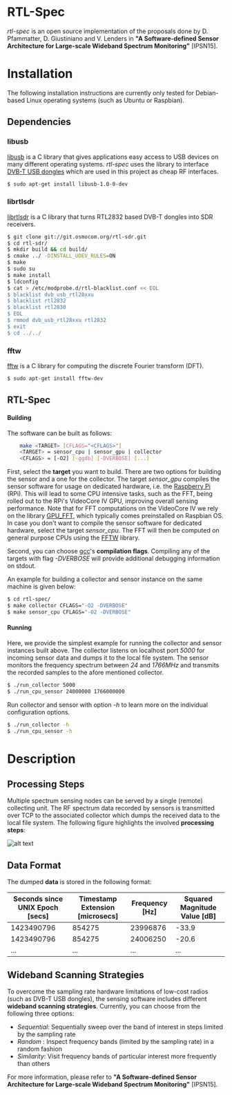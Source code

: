 RTL-Spec
========
*rtl-spec* is an open source implementation of the proposals done by D. Pfammatter, D. Giustiniano and V. Lenders in **"A Software-defined Sensor Architecture for Large-scale Wideband Spectrum Monitoring"** [IPSN15].

# Installation
The following installation instructions are currently only tested for Debian-based Linux operating systems (such as Ubuntu or Raspbian).

## Dependencies
### libusb
[libusb](http://www.libusb.org) is a C library that gives applications easy access to USB devices on many different operating systems. *rtl-spec* uses the library to interface [DVB-T USB dongles](http://www.rtl-sdr.com/buy-rtl-sdr-dvb-t-dongles) which are used in this project as cheap RF interfaces.
```sh
$ sudo apt-get install libusb-1.0-0-dev
```

### librtlsdr
[librtlsdr](http://sdr.osmocom.org) is a C library that turns RTL2832 based DVB-T dongles into SDR receivers.
```sh
$ git clone git://git.osmocom.org/rtl-sdr.git
$ cd rtl-sdr/
$ mkdir build && cd build/
$ cmake ../ -DINSTALL_UDEV_RULES=ON
$ make
$ sudo su
$ make install
$ ldconfig
$ cat > /etc/modprobe.d/rtl-blacklist.conf << EOL
$ blacklist dvb_usb_rtl28xxu
$ blacklist rtl2832
$ blacklist rtl2830
$ EOL
$ rmmod dvb_usb_rtl28xxu rtl2832
$ exit
$ cd ../../
```

### fftw
[fftw](http://www.fftw.org) is a C library for computing the discrete Fourier transform (DFT).
```sh
$ sudo apt-get install fftw-dev
```

## RTL-Spec
#### Building
The software can be built as follows:
```sh
    make <TARGET> [CFLAGS="<CFLAGS>"]
    <TARGET> = sensor_cpu | sensor_gpu | collector
    <CFLAGS> = [-O2] [-ggdb] [-DVERBOSE] [...]
```
First, select the **target** you want to build. There are two options for building the sensor and a one for the collector. The target *sensor_gpu* compiles the sensor software for usage on dedicated hardware, i.e. the [Raspberry Pi](http://www.raspberrypi.org) (RPi). This will lead to some CPU intensive tasks, such as the FFT, being rolled out to the RPi's VideoCore IV GPU, improving overall sensing performance. Note that for FFT computations on the VideoCore IV we rely on the library [GPU_FFT](http://www.aholme.co.uk/GPU_FFT/Main.htm), which typically comes preinstalled on Raspbian OS. In case you don't want to compile the sensor software for dedicated hardware, select the target *sensor_cpu*. The FFT will then be computed on general purpose CPUs using the [FFTW](http://http://www.fftw.org) library.

Second, you can choose [gcc](https://gcc.gnu.org)'s **compilation flags**. Compiling any of the targets with flag *-DVERBOSE* will provide additional debugging information on stdout.

An example for building a collector and sensor instance on the same machine is given below:
```sh
$ cd rtl-spec/
$ make collector CFLAGS="-O2 -DVERBOSE"
$ make sensor_cpu CFLAGS="-O2 -DVERBOSE"
```

#### Running
Here, we provide the simplest example for running the collector and sensor instances built above. The collector listens on localhost port *5000* for incoming sensor data and dumps it to the local file system. The sensor monitors the frequency spectrum between *24* and *1766MHz* and transmits the recorded samples to the afore mentioned collector.
```sh
$ ./run_collector 5000
$ ./run_cpu_sensor 24000000 1766000000
```
Run collector and sensor with option *-h* to learn more on the individual configuration options.
```sh
$ ./run_collector -h
$ ./run_cpu_sensor -h
```

# Description
## Processing Steps
Multiple spectrum sensing nodes can be served by a single (remote) collecting unit. The RF spectrum data recorded by sensors is transmitted over TCP to the associated collector which dumps the received data to the local file system. The following figure highlights the involved **processing steps**:

![alt text](https://github.com/pdamian/rtl-spec/blob/master/images/processing_steps.png "Processing Steps")

## Data Format
The dumped **data** is stored in the following format:

| Seconds since UNIX Epoch [secs] | Timestamp Extension [microsecs] | Frequency [Hz] | Squared Magnitude Value [dB] |
| ------------------------------- | ------------------------------- | -------------- | ---------------------------- |
| 1423490796                      | 854275                          | 23996876       | -33.9                        |
| 1423490796                      | 854275                          | 24006250       | -20.6                        |
| ...                             | ...                             | ...            | ...                          |

## Wideband Scanning Strategies
To overcome the sampling rate hardware limitations of low-cost radios (such as DVB-T USB dongles), the sensing software includes different **wideband scanning strategies**. Currently, you can choose from the following three options:
- *Sequential*: Sequentially sweep over the band of interest in steps limited by the sampling rate
- *Random*    : Inspect frequency bands (limited by the sampling rate) in a random fashion
- *Similarity*: Visit frequency bands of particular interest more frequently than others

For more information, please refer to **"A Software-defined Sensor Architecture for Large-scale Wideband Spectrum Monitoring"** [IPSN15].
